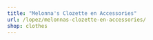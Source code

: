 ```yaml
---
title: "Melonna's Clozette en Accessories"
url: /lopez/melonnas-clozette-en-accessories/
shop: clothes
---
```

